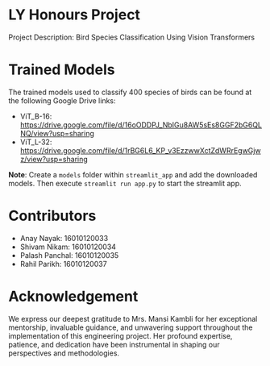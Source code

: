 # LY Honours Project
Project Description: Bird Species Classification Using Vision Transformers

# Trained Models
The trained models used to classify 400 species of birds can be found at the following Google Drive links:
- ViT_B-16: https://drive.google.com/file/d/16oODDPJ_NbIGu8AW5sEs8GGF2bG6QLNQ/view?usp=sharing
- ViT_L-32: https://drive.google.com/file/d/1rBG6L6_KP_v3EzzwwXctZdWRrEgwGjwz/view?usp=sharing

**Note**: Create a `models` folder within `streamlit_app` and add the downloaded models. Then execute `streamlit run app.py` to start the streamlit app.

# Contributors
- Anay Nayak: 16010120033
- Shivam Nikam: 16010120034
- Palash Panchal: 16010120035
- Rahil Parikh: 16010120037

# Acknowledgement
We express our deepest gratitude to Mrs. Mansi Kambli for her exceptional mentorship, invaluable guidance, and unwavering support throughout the implementation of this engineering project. Her profound expertise, patience, and dedication have been instrumental in shaping our perspectives and methodologies.
